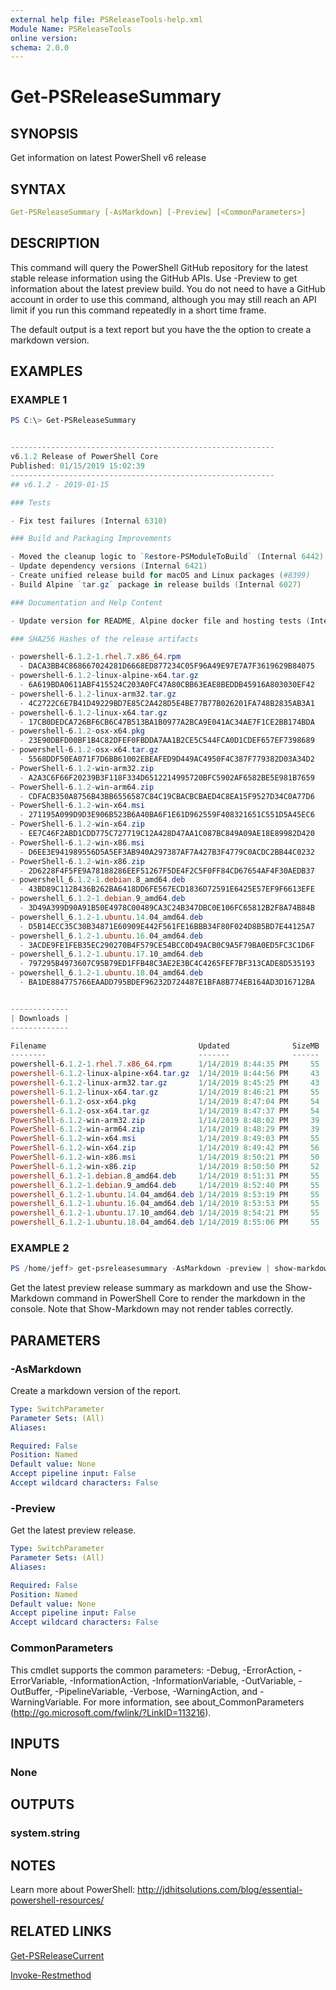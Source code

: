 ```yaml
---
external help file: PSReleaseTools-help.xml
Module Name: PSReleaseTools
online version:
schema: 2.0.0
---
```


# Get-PSReleaseSummary

## SYNOPSIS

Get information on latest PowerShell v6 release

## SYNTAX

```yaml
Get-PSReleaseSummary [-AsMarkdown] [-Preview] [<CommonParameters>]
```

## DESCRIPTION

This command will query the PowerShell GitHub repository for the latest stable release information using the GitHub APIs. Use -Preview to get information about the latest preview build. You do not need to have a GitHub account in order to use this command, although you may still reach an API limit if you run this command repeatedly in a short time frame.

The default output is a text report but you have the the option to create a markdown version.

## EXAMPLES

### EXAMPLE 1

```powershell
PS C:\> Get-PSReleaseSummary


-----------------------------------------------------------
v6.1.2 Release of PowerShell Core
Published: 01/15/2019 15:02:39
-----------------------------------------------------------
## v6.1.2 - 2019-01-15

### Tests

- Fix test failures (Internal 6310)

### Build and Packaging Improvements

- Moved the cleanup logic to `Restore-PSModuleToBuild` (Internal 6442)
- Update dependency versions (Internal 6421)
- Create unified release build for macOS and Linux packages (#8399)
- Build Alpine `tar.gz` package in release builds (Internal 6027)

### Documentation and Help Content

- Update version for README, Alpine docker file and hosting tests (Internal 6438)

### SHA256 Hashes of the release artifacts

- powershell-6.1.2-1.rhel.7.x86_64.rpm
  - DACA3BB4C868667024281D6668ED877234C05F96A49E97E7A7F3619629B84075
- powershell-6.1.2-linux-alpine-x64.tar.gz
  - 6A619BDA0611ABF415524C203A0FC47A80CBB63EAE8BEDDB45916A803030EF42
- powershell-6.1.2-linux-arm32.tar.gz
  - 4C2722C6E7B41D49229BD7E85C2A428D5E4BE77B77B026201FA748B2835AB3A1
- powershell-6.1.2-linux-x64.tar.gz
  - 17CB0DEDCA726BF6CB6C47B513BA1B0977A2BCA9E041AC34AE7F1CE2BB174BDA
- powershell-6.1.2-osx-x64.pkg
  - 23E90DBFD00BF1B4C82DFEF0FBDDA7AA1B2CE5C544FCA0D1CDEF657EF7398689
- powershell-6.1.2-osx-x64.tar.gz
  - 5568DDF50EA071F7D6BB61002EBEAFED9D449AC4950F4C387F779382D03A34D2
- PowerShell-6.1.2-win-arm32.zip
  - A2A3C6F66F20239B3F118F334D6512214995720BFC5902AF6582BE5E981B7659
- PowerShell-6.1.2-win-arm64.zip
  - CDFACB350A8756B43BB6556587C84C19CBACBCBAED4C8EA15F9527D34C0A77D6
- PowerShell-6.1.2-win-x64.msi
  - 271195A099D9D3E906B523B6A40BA6F1E61D962559F408321651C551D5A45EC6
- PowerShell-6.1.2-win-x64.zip
  - EE7C46F2ABD1CDD775C727719C12A428D47AA1C087BC849A09AE18E89982D420
- PowerShell-6.1.2-win-x86.msi
  - D6EE3E941989556D5A5EF3AB940A297387AF7A427B3F4779C0ACDC2BB44C0232
- PowerShell-6.1.2-win-x86.zip
  - 2D6228F4F5FE9A78188286EEF51267F5DE4F2C5F0FF84CD67654AF4F30AEDB37
- powershell_6.1.2-1.debian.8_amd64.deb
  - 43BD89C112B436B262BA6418DD6FE567ECD1836D72591E6425E57EF9F6613EFE
- powershell_6.1.2-1.debian.9_amd64.deb
  - 3D49A399D90A91B50E4978C00489CA3C24B347DBC0E106FC65812B2F8A74B84B
- powershell_6.1.2-1.ubuntu.14.04_amd64.deb
  - D5B14ECC35C30B34871E60909E442F561FE16BBB34F80F024D8B5BD7E44125A7
- powershell_6.1.2-1.ubuntu.16.04_amd64.deb
  - 3ACDE9FE1FEB35EC290270B4F579CE54BCC0D49ACB0C9A5F79BA0ED5FC3C1D6F
- powershell_6.1.2-1.ubuntu.17.10_amd64.deb
  - 797295B4973607C95B79ED1FFB48C3AE2E3BC4C4265FEF7BF313CADE8D535193
- powershell_6.1.2-1.ubuntu.18.04_amd64.deb
  - BA1DE884775766EAADD795BDEF96232D724487E1BFA8B774EB164AD3D16712BA


-------------
| Downloads |
-------------

Filename                                  Updated              SizeMB
--------                                  -------              ------
powershell-6.1.2-1.rhel.7.x86_64.rpm      1/14/2019 8:44:35 PM     55
powershell-6.1.2-linux-alpine-x64.tar.gz  1/14/2019 8:44:56 PM     43
powershell-6.1.2-linux-arm32.tar.gz       1/14/2019 8:45:25 PM     43
powershell-6.1.2-linux-x64.tar.gz         1/14/2019 8:46:21 PM     55
powershell-6.1.2-osx-x64.pkg              1/14/2019 8:47:04 PM     54
powershell-6.1.2-osx-x64.tar.gz           1/14/2019 8:47:37 PM     54
PowerShell-6.1.2-win-arm32.zip            1/14/2019 8:48:02 PM     39
PowerShell-6.1.2-win-arm64.zip            1/14/2019 8:48:29 PM     39
PowerShell-6.1.2-win-x64.msi              1/14/2019 8:49:03 PM     55
PowerShell-6.1.2-win-x64.zip              1/14/2019 8:49:42 PM     56
PowerShell-6.1.2-win-x86.msi              1/14/2019 8:50:21 PM     50
PowerShell-6.1.2-win-x86.zip              1/14/2019 8:50:50 PM     52
powershell_6.1.2-1.debian.8_amd64.deb     1/14/2019 8:51:31 PM     55
powershell_6.1.2-1.debian.9_amd64.deb     1/14/2019 8:52:40 PM     55
powershell_6.1.2-1.ubuntu.14.04_amd64.deb 1/14/2019 8:53:19 PM     55
powershell_6.1.2-1.ubuntu.16.04_amd64.deb 1/14/2019 8:53:53 PM     55
powershell_6.1.2-1.ubuntu.17.10_amd64.deb 1/14/2019 8:54:21 PM     55
powershell_6.1.2-1.ubuntu.18.04_amd64.deb 1/14/2019 8:55:06 PM     55
```

### EXAMPLE 2

```powershell
PS /home/jeff> get-psreleasesummary -AsMarkdown -preview | show-markdown
```

Get the latest preview release summary as markdown and use the Show-Markdown command in PowerShell Core to render the markdown in the console. Note that Show-Markdown may not render tables correctly.

## PARAMETERS

### -AsMarkdown

Create a markdown version of the report.

```yaml
Type: SwitchParameter
Parameter Sets: (All)
Aliases:

Required: False
Position: Named
Default value: None
Accept pipeline input: False
Accept wildcard characters: False
```

### -Preview

Get the latest preview release.

```yaml
Type: SwitchParameter
Parameter Sets: (All)
Aliases:

Required: False
Position: Named
Default value: None
Accept pipeline input: False
Accept wildcard characters: False
```

### CommonParameters

This cmdlet supports the common parameters: -Debug, -ErrorAction, -ErrorVariable, -InformationAction, -InformationVariable, -OutVariable, -OutBuffer, -PipelineVariable, -Verbose, -WarningAction, and -WarningVariable. For more information, see about_CommonParameters (http://go.microsoft.com/fwlink/?LinkID=113216).

## INPUTS

### None

## OUTPUTS

### system.string

## NOTES

Learn more about PowerShell: http://jdhitsolutions.com/blog/essential-powershell-resources/

## RELATED LINKS

[Get-PSReleaseCurrent]()

[Invoke-Restmethod]()
